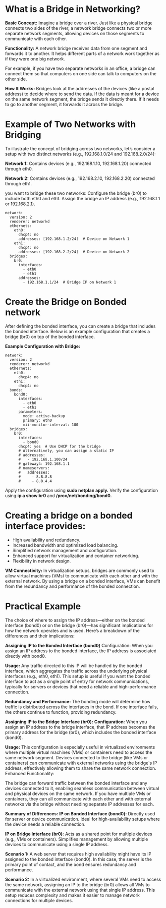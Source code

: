 # What is a Bridge in Networking?

**Basic Concept:**
Imagine a bridge over a river. Just like a physical bridge connects two sides of the river, a network bridge
connects two or more separate network segments, allowing devices on those segments to communicate with each other.

**Functionality:**
A network bridge receives data from one segment and forwards it to another.
It helps different parts of a network work together as if they were one big network.

For example, if you have two separate networks in an office, a bridge can connect them so that computers
on one side can talk to computers on the other side.

**How It Works:**
Bridges look at the addresses of the devices (like a postal address) to decide where to send the data.
If the data is meant for a device on the same network segment, the bridge sends it directly there. 
If it needs to go to another segment, it forwards it across the bridge.

# Example of Two Networks with Bridging
To illustrate the concept of bridging across two networks, let’s consider a setup with two
distinct networks (e.g., 192.168.1.0/24 and 192.168.2.0/24):

**Network 1:**
Contains devices (e.g., 192.168.1.10, 192.168.1.20) connected through eth0.

**Network 2:**
Contains devices (e.g., 192.168.2.10, 192.168.2.20) connected through eth1.

you want to bridge these two networks:
Configure the bridge (br0) to include both eth0 and eth1.
Assign the bridge an IP address (e.g., 192.168.1.1 or 192.168.2.1).

```
network:
  version: 2
  renderer: networkd
  ethernets:
    eth0:
      dhcp4: no
      addresses: [192.168.1.2/24]  # Device on Network 1
    eth1:
      dhcp4: no
      addresses: [192.168.2.2/24]  # Device on Network 2
  bridges:
    br0:
      interfaces:
        - eth0
        - eth1
      addresses:
        - 192.168.1.1/24  # Bridge IP on Network 1
```

# Create the Bridge on Bonded network
After defining the bonded interface, you can create a bridge that includes the bonded interface.
Below is an example configuration that creates a bridge (br0) on top of the bonded interface.

**Example Configuration with Bridge:**
```
network:
  version: 2
  renderer: networkd
  ethernets:
    eth0:
      dhcp4: no
    eth1:
      dhcp4: no
  bonds:
    bond0:
      interfaces:
        - eth0
        - eth1
      parameters:
        mode: active-backup
        primary: eth0
        mii-monitor-interval: 100
  bridges:
    br0:
      interfaces:
        - bond0
      dhcp4: yes  # Use DHCP for the bridge
      # Alternatively, you can assign a static IP
      # addresses:
      #   - 192.168.1.100/24
      # gateway4: 192.168.1.1
      # nameservers:
      #   addresses:
      #     - 8.8.8.8
      #     - 8.8.4.4
```
Apply the configuration using **sudo netplan apply.**
Verify the configuration using **ip a show br0**  and **/proc/net/bonding/bond0.**

# Creating a bridge on a bonded interface provides:
 - High availability and redundancy.
 - Increased bandwidth and optimized load balancing.
 - Simplified network management and configuration.
- Enhanced support for virtualization and container networking.
- Flexibility in network design.

**VM Connectivity:** In virtualization setups, bridges are commonly used to allow virtual machines (VMs)
to communicate with each other and with the external network. By using a bridge on a bonded interface,
VMs can benefit from the redundancy and performance of the bonded connection.

# Practical Example
The choice of where to assign the IP address—either on the bonded interface (bond0)
or on the bridge (br0)—has significant implications for how the network operates and is used.
Here’s a breakdown of the differences and their implications:

**Assigning IP to the Bonded Interface (bond0)**
Configuration: When you assign an IP address to the bonded interface, the IP address is associated directly with bond0.

**Usage:** Any traffic directed to this IP will be handled by the bonded interface, which aggregates the traffic across the underlying physical interfaces (e.g., eth0, eth1).
This setup is useful if you want the bonded interface to act as a single point of entry for network communications, typically for servers or devices that need a reliable and high-performance connection.

**Redundancy and Performance:**
The bonding mode will determine how traffic is distributed across the interfaces in the bond. If one interface fails, the others continue to function, providing redundancy.

**Assigning IP to the Bridge Interface (br0):**
**Configuration:** When you assign an IP address to the bridge interface, that IP address becomes the primary
address for the bridge (br0), which includes the bonded interface (bond0).

**Usage:**
This configuration is especially useful in virtualized environments where multiple virtual machines (VMs) or containers need to access the same network segment.
Devices connected to the bridge (like VMs or containers) can communicate with external networks using the bridge's IP address, effectively allowing them to share the same network connection.
Enhanced Functionality:

The bridge can forward traffic between the bonded interface and any devices connected to it, enabling seamless communication between virtual and physical devices on the same network.
If you have multiple VMs or containers, they can all communicate with each other and with external networks via the bridge without needing separate IP addresses for each.

**Summary of Differences:**
**IP on Bonded Interface (bond0):**
Directly used for server or device communication.
Ideal for high-availability setups where the device needs a reliable connection.

**IP on Bridge Interface (br0):**
Acts as a shared point for multiple devices (e.g., VMs or containers).
Simplifies management by allowing multiple devices to communicate using a single IP address.

**Scenario 1:** A web server that requires high availability might have its IP assigned to
the bonded interface (bond0). In this case, the server is the primary point of contact,
and the bond ensures redundancy and performance.

**Scenario 2:** In a virtualized environment, where several VMs need to access the same network,
assigning an IP to the bridge (br0) allows all VMs to communicate with the external network using
that single IP address. This setup reduces complexity and makes it easier to manage network connections for multiple devices.
